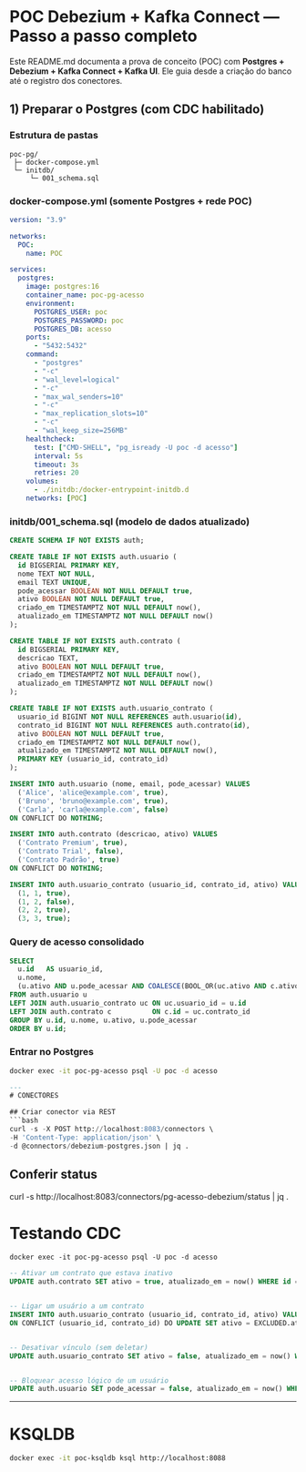 # POC Debezium + Kafka Connect — Passo a passo completo

Este README.md documenta a prova de conceito (POC) com **Postgres + Debezium + Kafka Connect + Kafka UI**. Ele guia desde a criação do banco até o registro dos conectores.

## 1) Preparar o Postgres (com CDC habilitado)

### Estrutura de pastas
```
poc-pg/
 ├─ docker-compose.yml
 └─ initdb/
     └─ 001_schema.sql
```

### docker-compose.yml (somente Postgres + rede POC)
```yaml
version: "3.9"

networks:
  POC:
    name: POC

services:
  postgres:
    image: postgres:16
    container_name: poc-pg-acesso
    environment:
      POSTGRES_USER: poc
      POSTGRES_PASSWORD: poc
      POSTGRES_DB: acesso
    ports:
      - "5432:5432"
    command:
      - "postgres"
      - "-c"
      - "wal_level=logical"
      - "-c"
      - "max_wal_senders=10"
      - "-c"
      - "max_replication_slots=10"
      - "-c"
      - "wal_keep_size=256MB"
    healthcheck:
      test: ["CMD-SHELL", "pg_isready -U poc -d acesso"]
      interval: 5s
      timeout: 3s
      retries: 20
    volumes:
      - ./initdb:/docker-entrypoint-initdb.d
    networks: [POC]
```

### initdb/001_schema.sql (modelo de dados atualizado)
```sql
CREATE SCHEMA IF NOT EXISTS auth;

CREATE TABLE IF NOT EXISTS auth.usuario (
  id BIGSERIAL PRIMARY KEY,
  nome TEXT NOT NULL,
  email TEXT UNIQUE,
  pode_acessar BOOLEAN NOT NULL DEFAULT true,
  ativo BOOLEAN NOT NULL DEFAULT true,
  criado_em TIMESTAMPTZ NOT NULL DEFAULT now(),
  atualizado_em TIMESTAMPTZ NOT NULL DEFAULT now()
);

CREATE TABLE IF NOT EXISTS auth.contrato (
  id BIGSERIAL PRIMARY KEY,
  descricao TEXT,
  ativo BOOLEAN NOT NULL DEFAULT true,
  criado_em TIMESTAMPTZ NOT NULL DEFAULT now(),
  atualizado_em TIMESTAMPTZ NOT NULL DEFAULT now()
);

CREATE TABLE IF NOT EXISTS auth.usuario_contrato (
  usuario_id BIGINT NOT NULL REFERENCES auth.usuario(id),
  contrato_id BIGINT NOT NULL REFERENCES auth.contrato(id),
  ativo BOOLEAN NOT NULL DEFAULT true,
  criado_em TIMESTAMPTZ NOT NULL DEFAULT now(),
  atualizado_em TIMESTAMPTZ NOT NULL DEFAULT now(),
  PRIMARY KEY (usuario_id, contrato_id)
);

INSERT INTO auth.usuario (nome, email, pode_acessar) VALUES
  ('Alice', 'alice@example.com', true),
  ('Bruno', 'bruno@example.com', true),
  ('Carla', 'carla@example.com', false)
ON CONFLICT DO NOTHING;

INSERT INTO auth.contrato (descricao, ativo) VALUES
  ('Contrato Premium', true),
  ('Contrato Trial', false),
  ('Contrato Padrão', true)
ON CONFLICT DO NOTHING;

INSERT INTO auth.usuario_contrato (usuario_id, contrato_id, ativo) VALUES
  (1, 1, true),
  (1, 2, false),
  (2, 2, true),
  (3, 3, true);
```

### Query de acesso consolidado
```sql
SELECT
  u.id   AS usuario_id,
  u.nome,
  (u.ativo AND u.pode_acessar AND COALESCE(BOOL_OR(uc.ativo AND c.ativo), FALSE)) AS acesso
FROM auth.usuario u
LEFT JOIN auth.usuario_contrato uc ON uc.usuario_id = u.id
LEFT JOIN auth.contrato c          ON c.id = uc.contrato_id
GROUP BY u.id, u.nome, u.ativo, u.pode_acessar
ORDER BY u.id;
```
### Entrar no Postgres
```bash
docker exec -it poc-pg-acesso psql -U poc -d acesso
```
```sql
---
# CONECTORES

## Criar conector via REST
```bash
curl -s -X POST http://localhost:8083/connectors \
-H 'Content-Type: application/json' \
-d @connectors/debezium-postgres.json | jq .
```
## Conferir status
curl -s http://localhost:8083/connectors/pg-acesso-debezium/status | jq .

# Testando CDC
```
docker exec -it poc-pg-acesso psql -U poc -d acesso
```
```sql
-- Ativar um contrato que estava inativo
UPDATE auth.contrato SET ativo = true, atualizado_em = now() WHERE id = 2;


-- Ligar um usuário a um contrato
INSERT INTO auth.usuario_contrato (usuario_id, contrato_id, ativo) VALUES (2, 1, true)
ON CONFLICT (usuario_id, contrato_id) DO UPDATE SET ativo = EXCLUDED.ativo, atualizado_em = now();


-- Desativar vínculo (sem deletar)
UPDATE auth.usuario_contrato SET ativo = false, atualizado_em = now() WHERE usuario_id = 1 AND contrato_id = 2;


-- Bloquear acesso lógico de um usuário
UPDATE auth.usuario SET pode_acessar = false, atualizado_em = now() WHERE id = 1;
```



---




# KSQLDB

```bash
docker exec -it poc-ksqldb ksql http://localhost:8088

```
